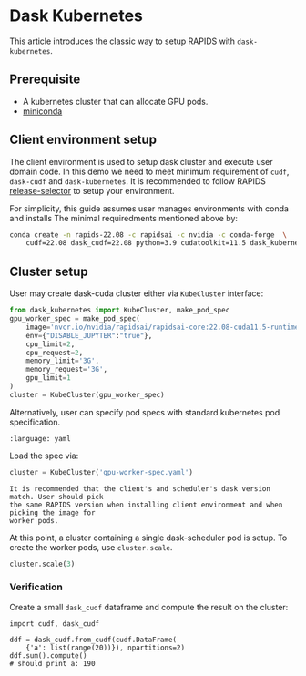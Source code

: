# Dask Kubernetes

This article introduces the classic way to setup RAPIDS with `dask-kubernetes`.

## Prerequisite
- A kubernetes cluster that can allocate GPU pods.
- [miniconda](https://docs.conda.io/en/latest/miniconda.html)

## Client environment setup
The client environment is used to setup dask cluster and execute user domain code.
In this demo we need to meet minimum requirement of `cudf`, `dask-cudf` and
`dask-kubernetes`. It is recommended to follow RAPIDS
[release-selector](https://rapids.ai/start.html#get-rapids) to setup your environment.

For simplicity, this guide assumes user manages environments with conda and installs
The minimal requiredments mentioned above by:

```bash
conda create -n rapids-22.08 -c rapidsai -c nvidia -c conda-forge  \
    cudf=22.08 dask_cudf=22.08 python=3.9 cudatoolkit=11.5 dask_kubernetes
```

## Cluster setup

User may create dask-cuda cluster either via `KubeCluster` interface:

```python
from dask_kubernetes import KubeCluster, make_pod_spec
gpu_worker_spec = make_pod_spec(
    image='nvcr.io/nvidia/rapidsai/rapidsai-core:22.08-cuda11.5-runtime-ubuntu20.04-py3.9',
    env={"DISABLE_JUPYTER":"true"},
    cpu_limit=2, 
    cpu_request=2, 
    memory_limit='3G',
    memory_request='3G',
    gpu_limit=1
)
cluster = KubeCluster(gpu_worker_spec)
```

Alternatively, user can specify pod specs with standard kubernetes pod specification.
```{literalinclude} ./dask-kubernetes/gpu-worker-spec.yaml
:language: yaml
```

Load the spec via:
```python
cluster = KubeCluster('gpu-worker-spec.yaml')
```

```{note}
It is recommended that the client's and scheduler's dask version match. User should pick
the same RAPIDS version when installing client environment and when picking the image for
worker pods.
```

At this point, a cluster containing a single dask-scheduler pod is setup.
To create the worker pods, use `cluster.scale`.
```python
cluster.scale(3)
```

### Verification

Create a small `dask_cudf` dataframe and compute the result on the cluster:
```
import cudf, dask_cudf

ddf = dask_cudf.from_cudf(cudf.DataFrame(
    {'a': list(range(20))}), npartitions=2)
ddf.sum().compute()
# should print a: 190
```
